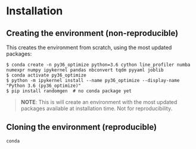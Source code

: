 # Installation

## Creating the environment (non-reproducible)

This creates the environment from scratch, using the most updated packages:

```
$ conda create -n py36_optimize python=3.6 cython line_profiler numba numexpr numpy ipykernel pandas nbconvert tqdm pyyaml joblib
$ conda activate py36_optimize
$ python -m ipykernel install --name py36_optimize --display-name "Python 3.6 (py36_optimize)"
$ pip install randomgen  # no conda package yet
```

> **NOTE**: This is will create an environment with the most updated packages available at installation time. Not for reproducibility.

## Cloning the environment (reproducible)

```
conda
```
